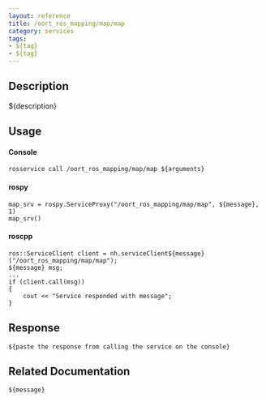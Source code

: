 ```yaml
---
layout: reference
title: /oort_ros_mapping/map/map
category: services
tags: 
- ${tag} 
- ${tag}
---
```


## Description
${description}

## Usage
#### Console
```
rosservice call /oort_ros_mapping/map/map ${arguments}
```

#### rospy
```
map_srv = rospy.ServiceProxy("/oort_ros_mapping/map/map", ${message}, 1)
map_srv()
```

#### roscpp
```
ros::ServiceClient client = nh.serviceClient${message}("/oort_ros_mapping/map/map");
${message} msg;
...
if (client.call(msg))
{
    cout << "Service responded with message";
}
```

## Response
```
${paste the response from calling the service on the console}
```

## Related Documentation
``${message}``